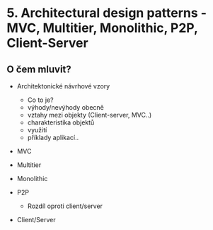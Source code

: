# 5. Architectural design patterns - MVC, Multitier, Monolithic, P2P, Client-Server

## O čem mluvit?

- Architektonické návrhové vzory
  - Co to je?
  - výhody/nevýhody obecně 
  - vztahy mezi objekty (Client-server, MVC..)
  - charakteristika objektů
  - využití
  - příklady aplikací..

- MVC
- Multitier
- Monolithic
- P2P
  - Rozdíl oproti client/server
- Client/Server
